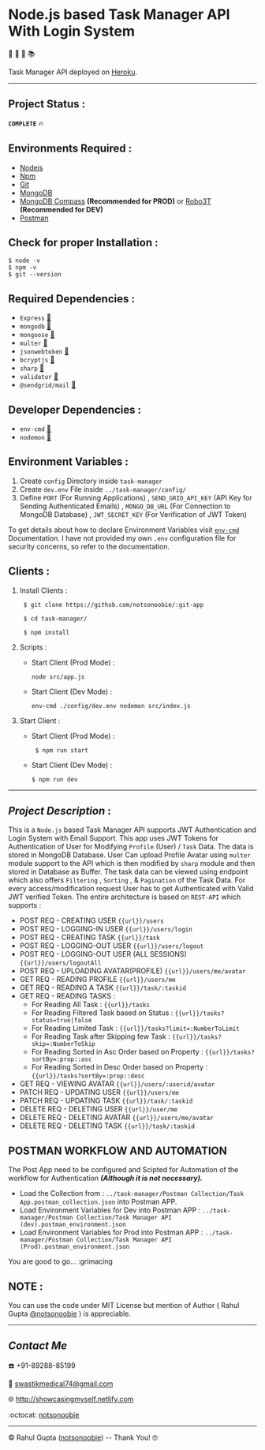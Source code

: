 # Node.js based Task Manager API With Login System

:notebook:  :memo:  :email:  :books:

Task Manager API deployed on [Heroku]().
***
## Project Status :

__`COMPLETE`__ :fire: 

## Environments Required :
* [Nodejs](https://nodejs.org/en/download/)
* [Npm](https://www.npmjs.com/package/download)
* [Git](https://git-scm.com/downloads)
* [MongoDB](https://mongodb.com/download-center/enterprise)
* [MongoDB Compass](https://mongodb.com/download-center/compass) __(Recommended for PROD)__ or [Robo3T](https://robomongo.org/download) __(Recommended for DEV)__
* [Postman](https://getpostman.com/downloads/)

## Check for proper Installation :

    $ node -v
    $ npm -v
    $ git --version
    
## Required Dependencies :
* `Express` [:link:](https://www.npmjs.com/package/express)
* `mongodb` [:link:](https://www.npmjs.com/package/mongodb)
* `mongoose` [:link:](https://www.npmjs.com/package/mongoose)
* `multer` [:link:](https://www.npmjs.com/package/multer)
* `jsonwebtoken` [:link:](https://www.npmjs.com/package/jsonwebtoken)
* `bcryptjs` [:link:](https://www.npmjs.com/package/bcryptjs)
* `sharp` [:link:](https://www.npmjs.com/package/sharp)
* `validator` [:link:](https://www.npmjs.com/package/validator)
* `@sendgrid/mail` [:link:](https://www.npmjs.com/package/@sendgrid/mail)

## Developer Dependencies :
* `env-cmd` [:link:](https://www.npmjs.com/package/env-cmd)
* `nodemon` [:link:](https://www.npmjs.com/package/nodemon)

## Environment Variables : 

1. Create `config` Directory inside `task-manager`
2. Create `dev.env` File inside `../task-manager/config/`
3. Define `PORT` (For Running Applications) , `SEND_GRID_API_KEY` (API Key for Sending Authenticated Emails) , `MONGO_DB_URL` (For Connection to MongoDB Database) , `JWT_SECRET_KEY` (For Verification of JWT Token)

To get details about how to declare Environment Variables visit  [`env-cmd`](https://www.npmjs.com/package/env-cmd) Documentation. I have not provided my own `.env` configuration file for security concerns, so refer to the documentation.

## Clients :

1. Install Clients :

        $ git clone https://github.com/notsonoobie/:git-app

        $ cd task-manager/

        $ npm install

2. Scripts :
   * Start Client (Prod Mode) :
   
         node src/app.js 

    * Start Client (Dev Mode) :

          env-cmd ./config/dev.env nodemon src/index.js

3. Start Client : 
   * Start Client (Prod Mode) :
   
          $ npm run start

    * Start Client (Dev Mode) :

          $ npm run dev
 

***
## *Project Description* :

This is a `Node.js` based Task Manager API supports JWT Authentication and Login System with Email Support. This app uses JWT Tokens for Authentication of User for Modifying `Profile` (User) / `Task` Data. The data is stored in MongoDB Database. User Can upload Profile Avatar using `multer` module support to the API which is then modified by `sharp` module and then stored in Database as Buffer. The task data can be viewed using endpoint which also offers `Filtering` , `Sorting` , &amp; `Pagination` of the Task Data. For every access/modification request User has to get Authenticated with Valid JWT verified Token. The entire architecture is based on `REST-API` which supports : 

* POST REQ - CREATING USER `{{url}}/users`
* POST REQ - LOGGING-IN USER `{{url}}/users/login`
* POST REQ - CREATING TASK `{{url}}/task`
* POST REQ - LOGGING-OUT USER `{{url}}/users/logout`
* POST REQ - LOGGING-OUT USER (ALL SESSIONS) `{{url}}/users/logoutAll`
* POST REQ - UPLOADING AVATAR(PROFILE) `{{url}}/users/me/avatar`
* GET REQ - READING PROFILE `{{url}}/users/me`
* GET REQ - READING A TASK `{{url}}/task/:taskid`
* GET REQ - READING TASKS :
    * For Reading All Task : `{{url}}/tasks`
    * For Reading Filtered Task based on Status : `{{url}}/tasks?status=true|false`
    * For Reading Limited Task : `{{url}}/tasks?limit=:NumberToLimit`
    * For Reading Task after Skipping few Task : `{{url}}/tasks?skip=:NumberToSkip`
    * For Reading Sorted in Asc Order based on Property : `{{url}}/tasks?sortBy=:prop::asc`
    * For Reading Sorted in Desc Order based on Property : `{{url}}/tasks?sortBy=:prop::desc`
* GET REQ - VIEWING AVATAR `{{url}}/users/:userid/avatar`
* PATCH REQ - UPDATING USER `{{url}}/users/me`
* PATCH REQ - UPDATING TASK `{{url}}/task/:taskid`
* DELETE REQ - DELETING USER `{{url}}/user/me`
* DELETE REQ - DELETING AVATAR `{{url}}/users/me/avatar`
* DELETE REQ - DELETING TASK `{{url}}/task/:taskid`

## **POSTMAN WORKFLOW AND AUTOMATION**

The Post App need to be configured and Scipted for Automation of the workflow for Authentication ___(Although it is not necessary).___ 

* Load the Collection from : `../task-manager/Postman Collection/Task App.postman_collection.json` into Postman APP.
* Load Environment Variables for Dev into Postman APP : `../task-manager/Postman Collection/Task Manager API (dev).postman_environment.json`
* Load Environment Variables for Prod into Postman APP : `../task-manager/Postman Collection/Task Manager API (Prod).postman_environment.json`

You are good to go... :grimacing

## **NOTE** :

You can use the code under MIT License but mention of Author ( Rahul Gupta [@notsonoobie](https://github.com/notsonoobie) ) is appreciable.
***
   
## *Contact Me*

:phone: +91-89288-85199

:e-mail: swastikmedical74@gmail.com

:globe_with_meridians: http://showcasingmyself.netlify.com

:octocat: [notsonoobie](https://github.com/notsonoobie)

***

&copy; Rahul Gupta ([notsonoobie](https://github.com/notsonoobie)) -- Thank You! :nerd_face: